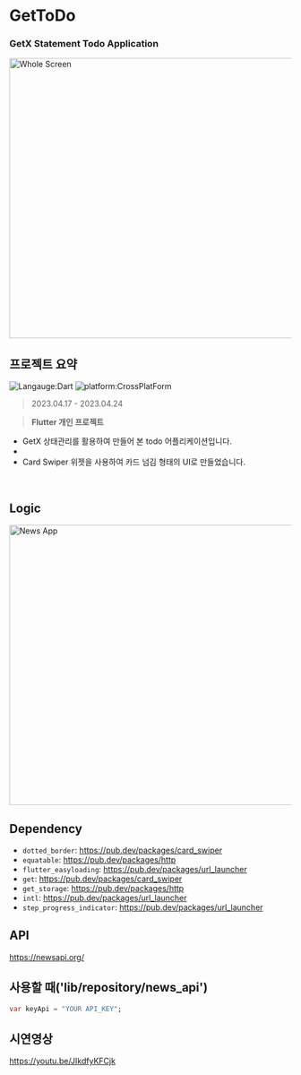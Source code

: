 # GetToDo
### GetX Statement Todo Application
<img src="Whole.png" alt="Whole Screen" width="1280px" height="500px">

## 프로젝트 요약
![Langauge:Dart](https://img.shields.io/badge/Language-Flutter-blue) ![platform:CrossPlatForm](https://img.shields.io/badge/Platform-CrossPlatfrom-blue)
> 2023.04.17 - 2023.04.24   
 
> **Flutter 개인 프로젝트**
* GetX 상태관리를 활용하여 만들어 본 todo 어플리케이션입니다.
* 
* Card Swiper 위젯을 사용하여 카드 넘김 형태의 UI로 만들었습니다.
<br>

## Logic
<img src = "MVVM NewsApp.drawio.png" alt="News App" width="1280px" height="500px">


## Dependency
- `dotted_border`:  <a target="_blank" href="https://pub.dev/packages/card_swiper">https://pub.dev/packages/card_swiper</a>
- `equatable`: <a target="_blank" href="https://pub.dev/packages/http">https://pub.dev/packages/http</a>
- `flutter_easyloading`: <a target="_blank" href="https://pub.dev/packages/url_launcher">https://pub.dev/packages/url_launcher</a>
- `get`:  <a target="_blank" href="https://pub.dev/packages/card_swiper">https://pub.dev/packages/card_swiper</a>
- `get_storage`: <a target="_blank" href="https://pub.dev/packages/http">https://pub.dev/packages/http</a>
- `intl`: <a target="_blank" href="https://pub.dev/packages/url_launcher">https://pub.dev/packages/url_launcher</a>
- `step_progress_indicator`: <a target="_blank" href="https://pub.dev/packages/url_launcher">https://pub.dev/packages/url_launcher</a>

## API
https://newsapi.org/

## 사용할 때('lib/repository/news_api')
```dart
var keyApi = "YOUR API_KEY";
```

## 시연영상
https://youtu.be/JIkdfyKFCjk
